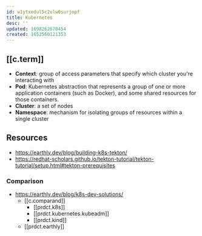 ```yaml
---
id: w1ytxedul5c2ulw0surjopf
title: Kubernetes
desc: ''
updated: 1698262670454
created: 1652560121353
---
```


## [[c.term]]

- **Context**: group of access parameters that specify which cluster you're interacting with
- **Pod**: Kubernetes abstraction that represents a group of one or more application containers (such as Docker), and some shared resources for those containers.
- **Cluster**: a set of nodes
- **Namespace**: mechanism for isolating groups of resources within a single cluster

## Resources

- https://earthly.dev/blog/building-k8s-tekton/
- https://redhat-scholars.github.io/tekton-tutorial/tekton-tutorial/setup.html#tekton-prerequisites

### Comparison

- https://earthly.dev/blog/k8s-dev-solutions/ 
  - [[c.comparand]] 
    - [[prdct.k8s]]
    - [[prdct.kubernetes.kubeadm]]
    - [[prdct.kind]]
  - [[prdct.earthly]]

